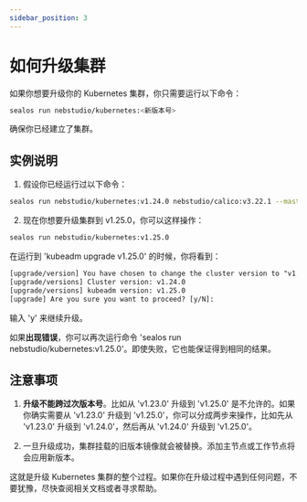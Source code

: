 ```yaml
---
sidebar_position: 3
---
```


# 如何升级集群

如果你想要升级你的 Kubernetes 集群，你只需要运行以下命令：

```sh
sealos run nebstudio/kubernetes:<新版本号>
```

确保你已经建立了集群。

## 实例说明

1. 假设你已经运行过以下命令：

```sh
sealos run nebstudio/kubernetes:v1.24.0 nebstudio/calico:v3.22.1 --masters 192.168.64.8 --nodes 192.168.64.7
```

2. 现在你想要升级集群到 v1.25.0，你可以这样操作：

```sh
sealos run nebstudio/kubernetes:v1.25.0 
```

在运行到 'kubeadm upgrade v1.25.0' 的时候，你将看到：

```txt
[upgrade/version] You have chosen to change the cluster version to "v1.25.0"
[upgrade/versions] Cluster version: v1.24.0
[upgrade/versions] kubeadm version: v1.25.0
[upgrade] Are you sure you want to proceed? [y/N]: 
```

输入 'y' 来继续升级。

如果**出现错误**，你可以再次运行命令 'sealos run nebstudio/kubernetes:v1.25.0'。即使失败，它也能保证得到相同的结果。

## 注意事项

1. **升级不能跨过次版本号**。比如从 'v1.23.0' 升级到 'v1.25.0' 是不允许的。如果你确实需要从 'v1.23.0' 升级到 'v1.25.0'，你可以分成两步来操作，比如先从 'v1.23.0' 升级到 'v1.24.0'，然后再从 'v1.24.0' 升级到 'v1.25.0'。

2. 一旦升级成功，集群挂载的旧版本镜像就会被替换。添加主节点或工作节点将会应用新版本。

这就是升级 Kubernetes 集群的整个过程。如果你在升级过程中遇到任何问题，不要犹豫，尽快查阅相关文档或者寻求帮助。